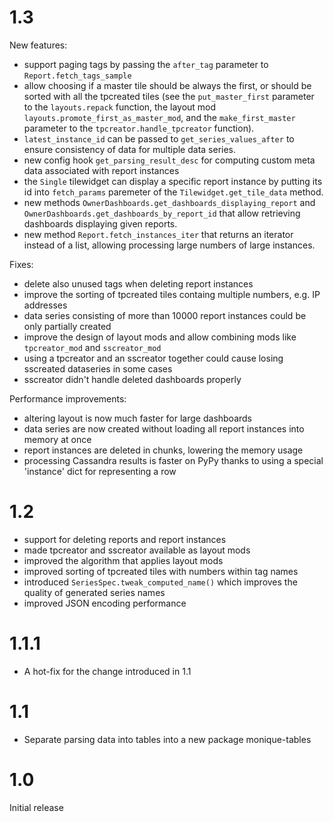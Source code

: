 1.3
===

New features:

* support paging tags by passing the `after_tag` parameter to `Report.fetch_tags_sample`
* allow choosing if a master tile should be always the first, or should be sorted with all the tpcreated tiles (see the `put_master_first` parameter to the `layouts.repack` function, the layout mod `layouts.promote_first_as_master_mod`, and the `make_first_master` parameter to the `tpcreator.handle_tpcreator` function).
* `latest_instance_id` can be passed to `get_series_values_after` to ensure consistency of data for multiple data series.
* new config hook `get_parsing_result_desc` for computing custom meta data associated with report instances
* the `Single` tilewidget can display a specific report instance by putting its id into `fetch_params` paremeter of the `Tilewidget.get_tile_data` method.
* new methods `OwnerDashboards.get_dashboards_displaying_report` and `OwnerDashboards.get_dashboards_by_report_id` that allow retrieving dashboards displaying given reports.
* new method `Report.fetch_instances_iter` that returns an iterator instead of a list, allowing processing large numbers of large instances.

Fixes:

* delete also unused tags when deleting report instances
* improve the sorting of tpcreated tiles containg multiple numbers, e.g. IP addresses
* data series consisting of more than 10000 report instances could be only partially created
* improve the design of layout mods and allow combining mods like `tpcreator_mod` and `sscreator_mod`
* using a tpcreator and an sscreator together could cause losing sscreated dataseries in some cases
* sscreator didn't handle deleted dashboards properly

Performance improvements:

* altering layout is now much faster for large dashboards
* data series are now created without loading all report instances into memory at once
* report instances are deleted in chunks, lowering the memory usage
* processing Cassandra results is faster on PyPy thanks to using a special 'instance' dict for representing a row


1.2
===

* support for deleting reports and report instances
* made tpcreator and sscreator available as layout mods
* improved the algorithm that applies layout mods
* improved sorting of tpcreated tiles with numbers within tag names
* introduced `SeriesSpec.tweak_computed_name()` which improves the quality of generated series names
* improved JSON encoding performance


1.1.1
=====

* A hot-fix for the change introduced in 1.1

1.1
===

* Separate parsing data into tables into a new package monique-tables


1.0
===

Initial release
